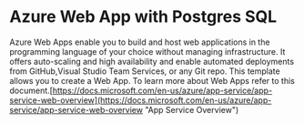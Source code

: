 # Azure Web App with Postgres SQL

Azure Web Apps enable you to build and host web applications in the programming language of your choice without managing infrastructure. It offers auto-scaling and high availability and enable automated deployments from GitHub,Visual Studio Team Services, or any Git repo. 
This template allows you to create a Web App. 
To learn more about Web Apps refer to this document.[https://docs.microsoft.com/en-us/azure/app-service/app-service-web-overview](https://docs.microsoft.com/en-us/azure/app-service/app-service-web-overview "App Service Overview")